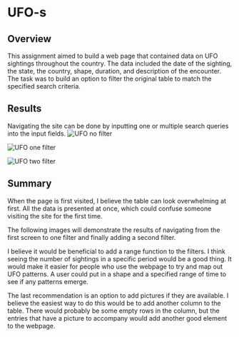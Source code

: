 # UFO-s

## Overview

This assignment aimed to build a web page that contained data on UFO sightings throughout the country. The data included the date of the sighting, the state, the country, shape, duration, and description of the encounter. The task was to build an option to filter the original table to match the specified search criteria.

## Results

Navigating the site can be done by inputting one or multiple search queries into the input fields.
![UFO no filter](https://user-images.githubusercontent.com/85756203/133914348-b6f88af8-d6b2-470a-85d8-67d771e8187d.png)

![UFO one filter](https://user-images.githubusercontent.com/85756203/133914350-1c36057e-fa30-46b5-9d28-e7cffec11349.png)

![UFO two filter](https://user-images.githubusercontent.com/85756203/133914353-4f4c82c0-c8dd-44b3-8eb5-6de114165151.png)

## Summary

When the page is first visited, I believe the table can look overwhelming at first. All the data is presented at once, which could confuse someone visiting the site for the first time.

The following images will demonstrate the results of navigating from the first screen to one filter and finally adding a second filter.

I believe it would be beneficial to add a range function to the filters. I think seeing the number of sightings in a specific period would be a good thing. It would make it easier for people who use the webpage to try and map out UFO patterns. A user could put in a shape and a specified range of time to see if any patterns emerge.

The last recommendation is an option to add pictures if they are available. I believe the easiest way to do this would be to add another column to the table. There would probably be some empty rows in the column, but the entries that have a picture to accompany would add another good element to the webpage.
